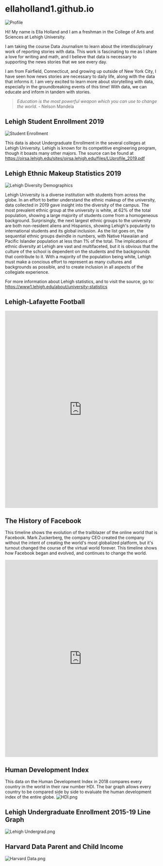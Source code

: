 # ellaholland1.github.io

 ![Profile](https://github.com/ellaholland1/ellaholland1.github.io/blob/master/IMG_2607.JPG?raw=true)

Hi! My name is Ella Holland and I am a freshman in the College of Arts and Sciences at Lehigh University. 

I am taking the course Data Journalism to learn about the interdisciplinary work of reporting stories with data. This work is fascinating to me as I share a love for writing and math, and I believe that data is necessary to supporting the news stories that we see every day.

I am from Fairfield, Connecticut, and growing up outside of New York City, I have seen how news stories are necessary to daily life, along with the data that informs it. I am very excited to learn more about storytelling with data, especially in the groundbreaking events of this time! With data, we can educate and inform in tandem with stories.

> _Education is the most powerful weapon which you can use to change the world._ - Nelson Mandela




## Lehigh Student Enrollment 2019

![Student Enrollment](https://github.com/ellaholland1/ellaholland1.github.io/blob/master/Student%20Enrollment.png?raw=true)

This data is about Undergraduate Enrollment in the several colleges at Lehigh University. Lehigh is known for its competitive engineering program, though it boasts many other majors. The source can be found at <https://oirsa.lehigh.edu/sites/oirsa.lehigh.edu/files/LUprofile_2019.pdf>




## Lehigh Ethnic Makeup Statistics 2019

![Lehigh Diversity Demographics](https://github.com/ellaholland1/ellaholland1.github.io/blob/master/Lehigh%20Diversity%20Demographic.png?raw=true)

Lehigh University is a diverse institution with students from across the globe. In an effort to better understand the ethnic makeup of the university, data collected in 2019 gave insight into the diversity of the campus. The most prevalent ethnic group at the university is white, at 62% of the total population, showing a large majority of students come from a homogeneous background. Surprisingly, the next largest ethnic groups to the university are both non-resident aliens and Hispanics, showing Lehigh's popularity to international students and its global inclusion. As the list goes on, the sequential ethnic groups dwindle in numbers, with Native Hawaiian and Pacific Islander population at less than 1% of the total. The implications of ethnic diversity at Lehigh are vast and multifaceted, but it is obvious that the culture of the school is dependent on the students and the backgrounds that contribute to it. With a majority of the population being white, Lehigh must make a concious effort to represent as many cultures and backgrounds as possible, and to create inclusion in all aspects of the collegiate experience.

For more information about Lehigh statistics, and to visit the source, go to: 
<https://www1.lehigh.edu/about/university-statistics>


## Lehigh-Lafayette Football

<iframe src='https://cdn.knightlab.com/libs/timeline3/latest/embed/index.html?source=1Y-AGfwXBrCVrxDupVtjHrVc16nHkLxuQJVgyUY-DUCY&font=Default&lang=en&initial_zoom=2&height=650' width='100%' height='650' webkitallowfullscreen mozallowfullscreen allowfullscreen frameborder='0'></iframe>

## The History of Facebook

This timeline shows the evolution of the trailblazer of the online world that is Facebook. Mark Zuckerberg, the company CEO created the company without the intent of creating the world's most globalized platform, but it's turnout changed the course of the virtual world forever. This timeline shows how Facebook began and evolved, and continues to change the world.

<iframe src='https://cdn.knightlab.com/libs/timeline3/latest/embed/index.html?source=1NFq-JGbI8SXzeEtwwe5dnYv4SLn9i6qIvXpuXSPksbE&font=Fjalla-Average&lang=en&initial_zoom=2&height=650' width='100%' height='650' webkitallowfullscreen mozallowfullscreen allowfullscreen frameborder='0'></iframe>

## Human Development Index

This data on the Human Development Index in 2018 compares every country in the world in their raw number HDI. The bar graph allows every country to be compared side by side to evaluate the human development index of the entire globe. 
![HDI.png](https://github.com/ellaholland1/ellaholland1.github.io/blob/master/HDI.png?raw=true)
 
## Lehigh Undergraduate Enrollment 2015-19 Line Graph
![Lehigh Undergrad.png](https://github.com/ellaholland1/ellaholland1.github.io/blob/master/Lehigh%20Undergrad.png?raw=true)

 ## Harvard Data Parent and Child Income 
 ![Harvard Data.png](https://github.com/ellaholland1/ellaholland1.github.io/blob/master/Harvard%20Data.png?raw=true)


